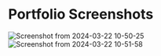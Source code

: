 # Portfolio Screenshots
![Screenshot from 2024-03-22 10-50-25](https://github.com/SoundarN/Portfolio/assets/146431074/431c237f-9ad2-4c70-a1c6-491d3479188f)
![Screenshot from 2024-03-22 10-51-58](https://github.com/SoundarN/Portfolio/assets/146431074/54612cc9-52cd-400f-b846-387c89b04797)
